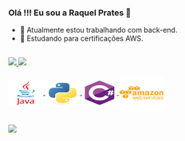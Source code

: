 ### Olá !!! Eu sou a Raquel Prates 👋


- 🔭 Atualmente estou trabalhando com back-end.
- 🌱 Estudando para certificações AWS.

##

<div>
  <a href="https://github.com/rpmprates">
  <img height="170em" src="https://github-readme-stats.vercel.app/api?username=rpmprates&show_icons=true&theme=dracula&include_all_commits=true&count_private=true"/>
  <img height="170em" src="https://github-readme-stats.vercel.app/api/top-langs/?username=rpmprates&layout=compact&langs_count=7&theme=dracula"/>
</div>
  
<div style="display: inline_block"><br>  
  <img align="center" alt="Raq-Java" height="50" width="70" src="https://raw.githubusercontent.com/devicons/devicon/master/icons/java/java-original-wordmark.svg">  
  <img align="center" alt="Raq-Python" height="50" width="70" src="https://raw.githubusercontent.com/devicons/devicon/master/icons/python/python-original.svg">
  <img align="center" alt="Raq-Csharp" height="50" width="70" src="https://raw.githubusercontent.com/devicons/devicon/master/icons/csharp/csharp-original.svg">
  <img align="center" alt="Raq-AWS" height="70" width="90" src="https://raw.githubusercontent.com/devicons/devicon/master/icons/amazonwebservices/amazonwebservices-plain-wordmark.svg">   
</div>
  
  ##
  
  <div>
     <a href="https://www.linkedin.com/in/rpmprates/" target="_blank"><img src="https://img.shields.io/badge/-LinkedIn-%230077B5?style=for-the-badge&logo=linkedin&logoColor=white" target="_blank"></a> 
  </div>
  
  
